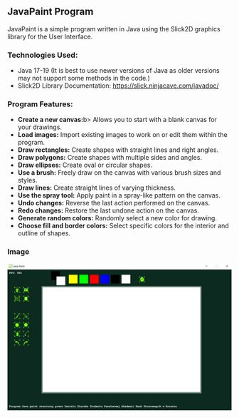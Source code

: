 ## JavaPaint Program

<p>JavaPaint is a simple program written in Java using the Slick2D graphics library for the User Interface.</p>

### Technologies Used:

* Java 17-19 (It is best to use newer versions of Java as older versions may not support some methods in the code.)
* Slick2D Library Documentation:
  <a href="https://slick.ninjacave.com/javadoc/">https://slick.ninjacave.com/javadoc/</a>

### Program Features:

<ul>
  <li><b>Create a new canvas:</b>b> Allows you to start with a blank canvas for your drawings.</li>
  <li><strong>Load images:</strong> Import existing images to work on or edit them within the program.</li>
  <li><strong>Draw rectangles:</strong> Create shapes with straight lines and right angles.</li>
  <li><strong>Draw polygons:</strong> Create shapes with multiple sides and angles.</li>
  <li><strong>Draw ellipses:</strong> Create oval or circular shapes.</li>
  <li><strong>Use a brush:</strong> Freely draw on the canvas with various brush sizes and styles.</li>
  <li><strong>Draw lines:</strong> Create straight lines of varying thickness.</li>
  <li><strong>Use the spray tool:</strong> Apply paint in a spray-like pattern on the canvas.</li>
  <li><strong>Undo changes:</strong> Reverse the last action performed on the canvas.</li>
  <li><strong>Redo changes:</strong> Restore the last undone action on the canvas.</li>
  <li><strong>Generate random colors:</strong> Randomly select a new color for drawing.</li>
  <li><strong>Choose fill and border colors:</strong> Select specific colors for the interior and outline of shapes.</li>
</ul>

### Image

<img src="Podgląd.PNG" alt="JavaPaint Screenshot">


